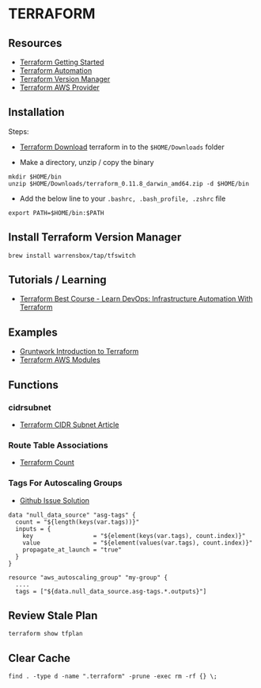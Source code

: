 # TERRAFORM

## Resources

- [Terraform Getting Started](https://www.terraform.io/intro/getting-started/install.html)
- [Terraform Automation](https://learn.hashicorp.com/terraform/development/running-terraform-in-automation)
- [Terraform Version Manager](https://warrensbox.github.io/terraform-switcher/)
- [Terraform AWS Provider](https://www.terraform.io/docs/providers/aws/index.html)

## Installation

Steps:

- [Terraform Download](https://www.terraform.io/downloads.html) terraform in to the
  `$HOME/Downloads` folder

- Make a directory, unzip / copy the binary

```console
mkdir $HOME/bin
unzip $HOME/Downloads/terraform_0.11.8_darwin_amd64.zip -d $HOME/bin
```

- Add the below line to your `.bashrc, .bash_profile, .zshrc` file

```shell
export PATH=$HOME/bin:$PATH
```

## Install Terraform Version Manager

```
brew install warrensbox/tap/tfswitch
```

## Tutorials / Learning

- [Terraform Best Course - Learn DevOps: Infrastructure Automation With Terraform](https://www.udemy.com/learn-devops-infrastructure-automation-with-terraform/learn/v4/content)

## Examples

- [Gruntwork Introduction to Terraform](https://blog.gruntwork.io/an-introduction-to-terraform-f17df9c6d180)
- [Terraform AWS Modules](https://github.com/terraform-aws-modules)

## Functions

### cidrsubnet

- [Terraform CIDR Subnet Article](http://blog.itsjustcode.net/blog/2017/11/18/terraform-cidrsubnet-deconstructed/)

### Route Table Associations

- [Terraform Count](https://stackoverflow.com/questions/51739482/terraform-how-to-associate-multiple-subnet-to-route-table)

### Tags For Autoscaling Groups

- [Github Issue Solution](https://github.com/hashicorp/terraform/issues/15226)

```
data "null_data_source" "asg-tags" {
  count = "${length(keys(var.tags))}"
  inputs = {
    key                 = "${element(keys(var.tags), count.index)}"
    value               = "${element(values(var.tags), count.index)}"
    propagate_at_launch = "true"
  }
}

resource "aws_autoscaling_group" "my-group" {
  ....
  tags = ["${data.null_data_source.asg-tags.*.outputs}"]
```

## Review Stale Plan

```console
terraform show tfplan
```

## Clear Cache

```console
find . -type d -name ".terraform" -prune -exec rm -rf {} \;
```
